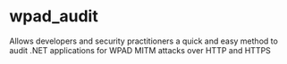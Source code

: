 # wpad_audit
Allows developers and security practitioners a quick and easy method to audit .NET applications for WPAD MITM attacks over HTTP and HTTPS
